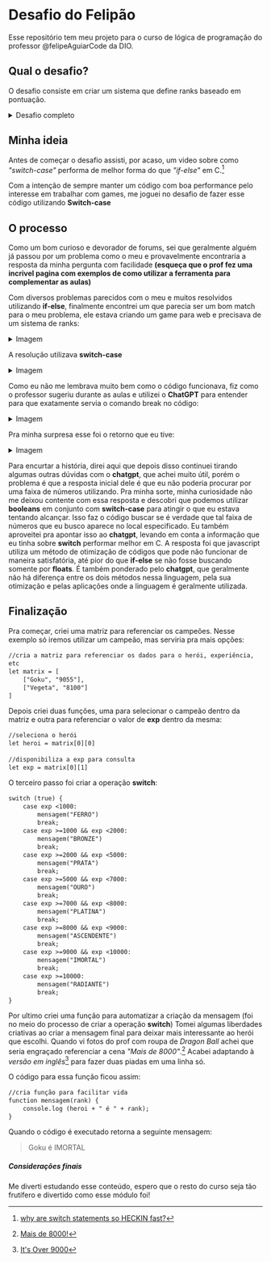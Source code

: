 # Desafio do Felipão

Esse repositório tem meu projeto para o curso de lógica de programação do professor @felipeAguiarCode da DIO.

## Qual o desafio?

O desafio consiste em criar um sistema que define ranks baseado em pontuação.
<details>
  <summary>Desafio completo</summary>
  
  #### Objetivo

Crie uma variável para armazenar o nome e a quantidade de experiência (XP) de um herói, depois utilize uma estrutura de decisão para apresentar alguma das mensagens abaixo:

- Se XP for menor do que 1.000 = Ferro
- Se XP for entre 1.001 e 2.000 = Bronze
- Se XP for entre 2.001 e 5.000 = Prata
- Se XP for entre 5.001 e 7.000 = Ouro
- Se XP for entre 7.001 e 8.000 = Platina
- Se XP for entre 8.001 e 9.000 = Ascendente
- Se XP for entre 9.001 e 10.000= Imortal
- Se XP for maior ou igual a 10.001 = Radiante

#### Saída

Ao final deve se exibir uma mensagem:
"O Herói de nome **{nome}** está no nível de **{nivel}**"
  
</details>

## Minha ideia

Antes de começar o desafio assisti, por acaso, um video sobre como _"switch-case"_ performa de melhor forma do que _"if-else"_ em C.[^1]
[^1]: [why are switch statements so HECKIN fast?](https://youtu.be/fjUG_y5ZaL4?si=Y7uBxzHBD2QlSMj5)

Com a intenção de sempre manter um código com boa performance pelo interesse em trabalhar com games, me joguei no desafio de fazer esse código utilizando **Switch-case**

## O processo

Como um bom curioso e devorador de forums, sei que geralmente alguém já passou por um problema como o meu e provavelmente encontraria a resposta da minha pergunta com facilidade **(esqueça que o prof fez uma incrivel pagina com exemplos de como utilizar a ferramenta para complementar as aulas)**

Com diversos problemas parecidos com o meu e muitos resolvidos utilizando ****if-else****, finalmente encontrei um que parecia ser um bom match para o meu problema, ele estava criando um game para web e precisava de um sistema de ranks:
<details>
  <summary>Imagem</summary> 
  
![](imagens/problema.png)

</details>

A resolução utilizava ****switch-case****
<details>
  <summary>Imagem</summary> 
  
!(imagens/solucao.png)

</details>

Como eu não me lembrava muito bem como o código funcionava, fiz como o professor sugeriu durante as aulas e utilizei o **ChatGPT** para entender para que exatamente servia o comando break no código:
<details>
  <summary>Imagem</summary> 
  
!(imagens/chatgpt1.png)

</details>

Pra minha surpresa esse foi o retorno que eu tive:
<details>
  <summary>Imagem</summary> 
  
!(imagens/chatgpt2.png)

</details>

Para encurtar a história, direi aqui que depois disso continuei tirando algumas outras dúvidas com o **chatgpt**, que achei muito útil, porém o problema é que a resposta inicial dele é que eu não poderia procurar por uma faixa de números utilizando.
Pra minha sorte, minha curiosidade não me deixou contente com essa resposta e descobri que podemos utilizar **booleans** em conjunto com **switch-case** para atingir o que eu estava tentando alcançar. 
Isso faz o código buscar se é verdade que tal faixa de números que eu busco aparece no local especificado. 
Eu também aproveitei pra apontar isso ao **chatgpt**, levando em conta a informação que eu tinha sobre **switch** performar melhor em C. 
A resposta foi que javascript utiliza um método de otimização de códigos que pode não funcionar de maneira satisfatória, até pior do que **if-else** se não fosse buscando somente por **floats**. 
É também ponderado pelo **chatgpt**, que geralmente não há diferença entre os dois métodos nessa linguagem, pela sua otimização e pelas aplicações onde a linguagem é geralmente utilizada.

## Finalização

Pra começar, criei uma matriz para referenciar os campeões. Nesse exemplo só iremos utilizar um campeão, mas serviria pra mais opções:

```
//cria a matriz para referenciar os dados para o herói, experiência, etc
let matrix = [
    ["Goku", "9055"],
    ["Vegeta", "8100"]
]
```

Depois criei duas funções, uma para selecionar o campeão dentro da matriz e outra para referenciar o valor de ****exp**** dentro da mesma:
```
//seleciona o herói
let heroi = matrix[0][0]

//disponibiliza a exp para consulta
let exp = matrix[0][1]
```
O terceiro passo foi criar a operação **switch**:
```
switch (true) {
    case exp <1000:
        mensagem("FERRO")
        break;
    case exp >=1000 && exp <2000:
        mensagem("BRONZE")
        break;
    case exp >=2000 && exp <5000:
        mensagem("PRATA")
        break;
    case exp >=5000 && exp <7000:
        mensagem("OURO")
        break;
    case exp >=7000 && exp <8000:
        mensagem("PLATINA")
        break;
    case exp >=8000 && exp <9000:
        mensagem("ASCENDENTE")
        break;
    case exp >=9000 && exp <10000:
        mensagem("IMORTAL")
        break;
    case exp >=10000:
        mensagem("RADIANTE")
        break;
}
```

Por ultimo criei uma função para automatizar a criação da mensagem (foi no meio do processo de criar a operação **switch**)
Tomei algumas liberdades criativas ao criar a mensagem final para deixar mais interessante ao herói que escolhi.
Quando vi fotos do prof com roupa de *Dragon Ball* achei que seria engraçado referenciar a cena *"Mais de 8000"*.[^2]
Acabei adaptando à *versão em inglês*[^3] para fazer duas piadas em uma linha só.

O código para essa função ficou assim:
```
//cria função para facilitar vida
function mensagem(rank) {
    console.log (heroi + " é " + rank);
}
```

Quando o código é executado retorna a seguinte mensagem:

> Goku é IMORTAL

##### Considerações finais
Me diverti estudando esse conteúdo, espero que o resto do curso seja tão frutífero e divertido como esse módulo foi!

[^3]: [It's Over 9000](https://youtu.be/ce3ThKWilI8?si=Mq-NUua4AFe44jWw)
[^2]: [Mais de 8000!](https://youtu.be/S8IL1JJuJiE?si=iSYs_pXzmb69quzs)

